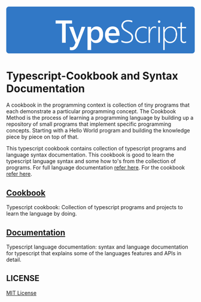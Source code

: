 ![Typescript](https://github.com/endalk200/typescript/blob/master/assets/ts-lettermark-blue.png)

# Typescript-Cookbook and Syntax Documentation
A cookbook in the programming context is collection of tiny programs that each demonstrate a particular
programming concept. The Cookbook Method is the process of learning a programming language by building 
up a repository of small programs that implement specific programming concepts. Starting with a Hello
World program and building the knowledge piece by piece on top of that.

This typescript cookbook contains collection of typescript programs and language syntax documentation.
This cookbook is good to learn the typescript language syntax and some how to's from the collection of
programs. For full language documentation [refer here](https://github.com/endalk200/typescript/blob/master/doc/). 
For the cookbook [refer here](https://github.com/endalk200/typescript/blob/master/cookbook/).

## [Cookbook](https://github.com/endalk200/typescript/blob/master/cookbook/)
Typescript cookbook: Collection of typescript programs and projects to learn the language by doing.

## [Documentation](https://github.com/endalk200/typescript/blob/master/doc/)
Typescript language documentation: syntax and language documentation for typescript that explains some of
the languages features and APIs in detail.

## LICENSE

[MIT License](https://github.com/endalk200/typescript/blob/master/LICENSE)